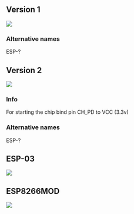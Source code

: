 ## Version 1
![](https://github.com/esp8266/esp8266-wiki/blob/master/images/module_v1.jpg)
### Alternative names
ESP-?
## Version 2
![](https://github.com/esp8266/esp8266-wiki/blob/master/images/module_v2.png)
### Info
For starting the chip bind pin CH_PD to VCC (3.3v)
### Alternative names
ESP-?

## ESP-03
![](https://github.com/esp8266/esp8266-wiki/blob/master/images/esp-03.jpg)


## ESP8266MOD
![](https://github.com/esp8266/esp8266-wiki/blob/master/images/esp-mod.jpg)